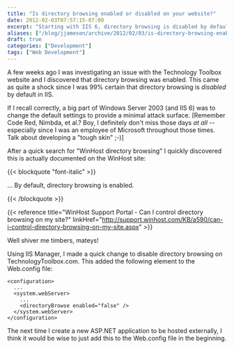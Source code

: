 ```yaml
---
title: "Is directory browsing enabled or disabled on your website?"
date: 2012-02-03T07:57:15-07:00
excerpt: "Starting with IIS 6, directory browsing is disabled by default -- but are you really sure this is the way your website is configured?"
aliases: ["/blog/jjameson/archive/2012/02/03/is-directory-browsing-enabled-or-disabled-on-your-website.aspx"]
draft: true
categories: ["Development"]
tags: ["Web Development"]
---
```


A few weeks ago I was investigating an issue with the Technology Toolbox
website and I discovered that directory browsing was enabled. This came as quite
a shock since I was 99% certain that directory browsing is *disabled*
by default in IIS.

If I recall correctly, a big part of Windows Server 2003 (and IIS 6) was
to change the default settings to provide a minimal attack surface. [Remember
Code Red, Nimbda, et al.? Boy, I definitely don't miss those days *at all*
-- especially since I was an employee of Microsoft throughout those times. Talk
about developing a "tough skin" ;-)]

After a quick search for "WinHost directory browsing" I quickly discovered
this is actually documented on the WinHost site:

{{< blockquote "font-italic" >}}

... By default, directory browsing is enabled.

{{< /blockquote >}}

{{< reference title="WinHost Support Portal - Can I control directory browsing on my site?" linkHref="http://support.winhost.com/KB/a590/can-i-control-directory-browsing-on-my-site.aspx" >}}

Well shiver me timbers, mateys!

Using IIS Manager, I made a quick change to disable directory browsing on
TechnologyToolbox.com. This added the following element to the Web.config file:

```
<configuration>
  ...
  <system.webServer>
    ...
    <directoryBrowse enabled="false" />
  </system.webServer>
</configuration>
```

The next time I create a new ASP.NET application to be hosted externally,
I think it would be wise to just add this to the Web.config file in the beginning.

